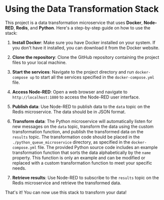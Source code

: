 # Using the Data Transformation Stack

This project is a data transformation microservice that uses **Docker**, **Node-RED**, **Redis**, and **Python**. Here's a step-by-step guide on how to use the stack:

1. **Install Docker**: Make sure you have Docker installed on your system. If you don't have it installed, you can download it from the Docker website.

2. **Clone the repository**: Clone the GitHub repository containing the project files to your local machine.

3. **Start the services**: Navigate to the project directory and run `docker-compose up` to start all the services specified in the `docker-compose.yml` file.

4. **Access Node-RED**: Open a web browser and navigate to `http://localhost:1880` to access the Node-RED user interface.

5. **Publish data**: Use Node-RED to publish data to the `data` topic on the Redis microservice. The data should be in JSON format.

6. **Transform data**: The Python microservice will automatically listen for new messages on the `data` topic, transform the data using the custom transformation function, and publish the transformed data on the `results` topic. The transformation code should be placed in the `./python_queue_microservice` directory, as specified in the `docker-compose.yml` file. The provided Python source code includes an example transformation function that sorts the data alphabetically by the `name` property. This function is only an example and can be modified or replaced with a custom transformation function to meet your specific needs.

7. **Retrieve results**: Use Node-RED to subscribe to the `results` topic on the Redis microservice and retrieve the transformed data.

That's it! You can now use this stack to transform your data!
